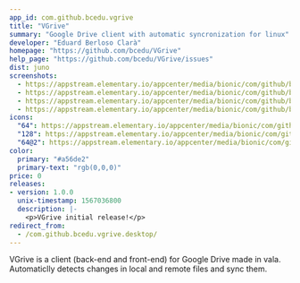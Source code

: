 ```yaml
---
app_id: com.github.bcedu.vgrive
title: "VGrive"
summary: "Google Drive client with automatic syncronization for linux"
developer: "Eduard Berloso Clarà"
homepage: "https://github.com/bcedu/VGrive"
help_page: "https://github.com/bcedu/VGrive/issues"
dist: juno
screenshots:
  - https://appstream.elementary.io/appcenter/media/bionic/com/github/bcedu.vgrive/21D1600DCEAEE8140889770066B5616D/screenshots/image-1_orig.png
  - https://appstream.elementary.io/appcenter/media/bionic/com/github/bcedu.vgrive/21D1600DCEAEE8140889770066B5616D/screenshots/image-2_orig.png
  - https://appstream.elementary.io/appcenter/media/bionic/com/github/bcedu.vgrive/21D1600DCEAEE8140889770066B5616D/screenshots/image-3_orig.png
  - https://appstream.elementary.io/appcenter/media/bionic/com/github/bcedu.vgrive/21D1600DCEAEE8140889770066B5616D/screenshots/image-4_orig.png
icons:
  "64": https://appstream.elementary.io/appcenter/media/bionic/com/github/bcedu.vgrive/21D1600DCEAEE8140889770066B5616D/icons/64x64/com.github.bcedu.vgrive_com.github.bcedu.vgrive.png
  "128": https://appstream.elementary.io/appcenter/media/bionic/com/github/bcedu.vgrive/21D1600DCEAEE8140889770066B5616D/icons/128x128/com.github.bcedu.vgrive_com.github.bcedu.vgrive.png
  "64@2": https://appstream.elementary.io/appcenter/media/bionic/com/github/bcedu.vgrive/21D1600DCEAEE8140889770066B5616D/icons/64x64@2/com.github.bcedu.vgrive_com.github.bcedu.vgrive.png
color:
  primary: "#a56de2"
  primary-text: "rgb(0,0,0)"
price: 0
releases:
- version: 1.0.0
  unix-timestamp: 1567036800
  description: |-
    <p>VGrive initial release!</p>
redirect_from:
  - /com.github.bcedu.vgrive.desktop/
---
```


<p>VGrive is a client (back-end and front-end) for Google Drive made in vala.
Automaticlly detects changes in local and remote files and sync them.</p>